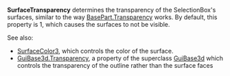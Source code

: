 **SurfaceTransparency** determines the transparency of the SelectionBox's
surfaces, similar to the way [BasePart.Transparency](https://create.roblox.com/docs/reference/engine/classes/BasePart#Transparency) works. By default,
this property is 1, which causes the surfaces to not be visible.

See also:

- [SurfaceColor3](https://create.roblox.com/docs/reference/engine/classes/SelectionBox#SurfaceColor3), which controls the color of
  the surface.
- [GuiBase3d.Transparency](https://create.roblox.com/docs/reference/engine/classes/GuiBase3d#Transparency), a property of the superclass [GuiBase3d](https://create.roblox.com/docs/reference/engine/classes/GuiBase3d) which
  controls the transparency of the outline rather than the surface faces